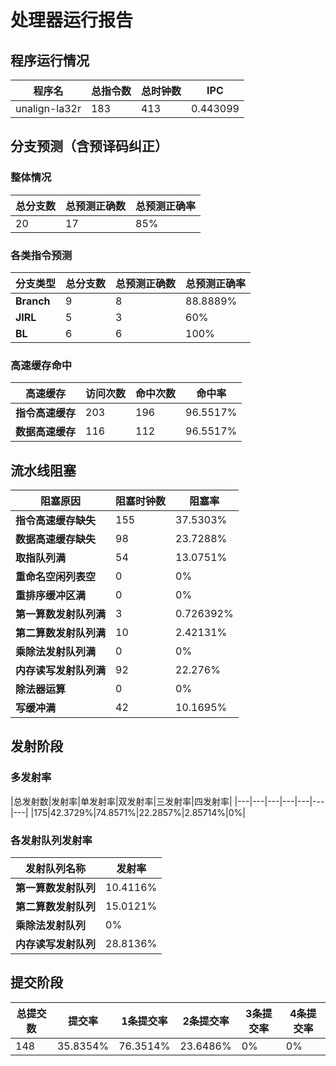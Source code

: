 # 处理器运行报告
## 程序运行情况
|程序名|总指令数|总时钟数|IPC|
|---|---|---|---|
|unalign-la32r|183|413|0.443099|

## 分支预测（含预译码纠正）
### 整体情况
|总分支数|总预测正确数|总预测正确率|
|---|---|---|
|20|17|85%|

### 各类指令预测
|分支类型|总分支数|总预测正确数|总预测正确率|
|---|---|---|---|
|**Branch**| 9 | 8 | 88.8889%|
|**JIRL**| 5 | 3 | 60%|
|**BL**| 6 | 6 | 100%|

### 高速缓存命中
|高速缓存|访问次数|命中次数|命中率|
|---|---|---|---|
|**指令高速缓存**| 203 | 196 | 96.5517%|
|**数据高速缓存**| 116 | 112 | 96.5517%|
## 流水线阻塞
|阻塞原因|阻塞时钟数|阻塞率|
|---|---|---|
|**指令高速缓存缺失**| 155 | 37.5303%|
|**数据高速缓存缺失**| 98 | 23.7288%|
|**取指队列满**| 54 | 13.0751%|
|**重命名空闲列表空**|0 | 0%|
|**重排序缓冲区满**|0 | 0%|
|**第一算数发射队列满**|3 | 0.726392%|
|**第二算数发射队列满**|10 | 2.42131%|
|**乘除法发射队列满**|0 | 0%|
|**内存读写发射队列满**|92 | 22.276%|
|**除法器运算**|0 | 0%|
|**写缓冲满**|42 | 10.1695%|

## 发射阶段
### 多发射率
|总发射数|发射率|单发射率|双发射率|三发射率|四发射率|
|---|---|---|---|---|---|---|
|175|42.3729%|74.8571%|22.2857%|2.85714%|0%|

### 各发射队列发射率
|发射队列名称|发射率|
|---|---|
|**第一算数发射队列**|10.4116%|
|**第二算数发射队列**|15.0121%|
|**乘除法发射队列**|0%|
|**内存读写发射队列**|28.8136%|

## 提交阶段
|总提交数|提交率|1条提交率|2条提交率|3条提交率|4条提交率|
|---|---|---|---|---|---|
|148|35.8354%|76.3514%|23.6486%|0%|0%|
